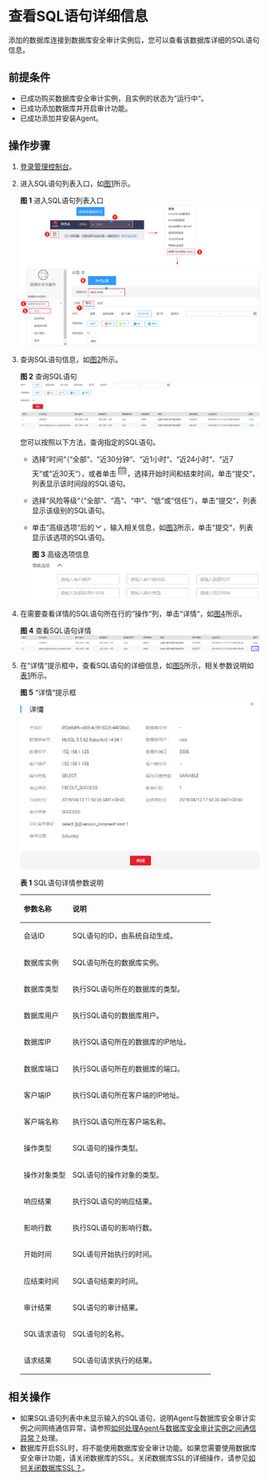 # 查看SQL语句详细信息<a name="ZH-CN_TOPIC_0145057230"></a>

添加的数据库连接到数据库安全审计实例后，您可以查看该数据库详细的SQL语句信息。

## 前提条件<a name="section441811405410"></a>

-   已成功购买数据库安全审计实例，且实例的状态为“运行中“。
-   已成功添加数据库并开启审计功能。
-   已成功添加并安装Agent。

## 操作步骤<a name="section16337113512514"></a>

1.  [登录管理控制台](https://console.huaweicloud.com/)。
2.  进入SQL语句列表入口，如[图1](#fig129198502518)所示。

    **图 1**  进入SQL语句列表入口<a name="fig129198502518"></a>  
    ![](figures/进入SQL语句列表入口.png "进入SQL语句列表入口")

3.  查询SQL语句信息，如[图2](#fig78811126122218)所示。

    **图 2**  查询SQL语句<a name="fig78811126122218"></a>  
    ![](figures/查询SQL语句.png "查询SQL语句")

    您可以按照以下方法，查询指定的SQL语句。

    -   选择“时间“（“全部“、“近30分钟“、“近1小时“、“近24小时“、“近7天“或“近30天“），或者单击![](figures/icon-calendar.png)，选择开始时间和结束时间，单击“提交“，列表显示该时间段的SQL语句。
    -   选择“风险等级“（“全部“、“高“、“中“、“低“或“信任“），单击“提交“，列表显示该级别的SQL语句。
    -   单击“高级选项“后的![](figures/icon-drop.png)，输入相关信息，如[图3](#fig588352620222)所示，单击“提交“，列表显示该选项的SQL语句。

        **图 3**  高级选项信息<a name="fig588352620222"></a>  
        ![](figures/高级选项信息.png "高级选项信息")

4.  在需要查看详情的SQL语句所在行的“操作“列，单击“详情“，如[图4](#fig999564692815)所示。

    **图 4**  查看SQL语句详情<a name="fig999564692815"></a>  
    ![](figures/查看SQL语句详情.png "查看SQL语句详情")

5.  在“详情“提示框中，查看SQL语句的详细信息，如[图5](#fig138071753181812)所示，相关参数说明如[表1](#table14884152602217)所示。

    **图 5** “详情“提示框<a name="fig138071753181812"></a>  
    ![](figures/详情提示框.png "详情提示框")

    **表 1**  SQL语句详情参数说明

    <a name="table14884152602217"></a>
    <table><thead align="left"><tr id="row118840263228"><th class="cellrowborder" valign="top" width="25.61%" id="mcps1.2.3.1.1"><p id="p18842263228"><a name="p18842263228"></a><a name="p18842263228"></a>参数名称</p>
    </th>
    <th class="cellrowborder" valign="top" width="74.39%" id="mcps1.2.3.1.2"><p id="p128841826182218"><a name="p128841826182218"></a><a name="p128841826182218"></a>说明</p>
    </th>
    </tr>
    </thead>
    <tbody><tr id="row0884182672210"><td class="cellrowborder" valign="top" width="25.61%" headers="mcps1.2.3.1.1 "><p id="p9884202611223"><a name="p9884202611223"></a><a name="p9884202611223"></a>会话ID</p>
    </td>
    <td class="cellrowborder" valign="top" width="74.39%" headers="mcps1.2.3.1.2 "><p id="p9884426142215"><a name="p9884426142215"></a><a name="p9884426142215"></a>SQL语句的ID，由系统自动生成。</p>
    </td>
    </tr>
    <tr id="row96754582306"><td class="cellrowborder" valign="top" width="25.61%" headers="mcps1.2.3.1.1 "><p id="p136774585302"><a name="p136774585302"></a><a name="p136774585302"></a>数据库实例</p>
    </td>
    <td class="cellrowborder" valign="top" width="74.39%" headers="mcps1.2.3.1.2 "><p id="p067713584301"><a name="p067713584301"></a><a name="p067713584301"></a>SQL语句所在的数据库实例。</p>
    </td>
    </tr>
    <tr id="row59360241310"><td class="cellrowborder" valign="top" width="25.61%" headers="mcps1.2.3.1.1 "><p id="p13937112443115"><a name="p13937112443115"></a><a name="p13937112443115"></a>数据库类型</p>
    </td>
    <td class="cellrowborder" valign="top" width="74.39%" headers="mcps1.2.3.1.2 "><p id="p99371224103112"><a name="p99371224103112"></a><a name="p99371224103112"></a>执行SQL语句所在的数据库的类型。</p>
    </td>
    </tr>
    <tr id="row21351542319"><td class="cellrowborder" valign="top" width="25.61%" headers="mcps1.2.3.1.1 "><p id="p1513505493120"><a name="p1513505493120"></a><a name="p1513505493120"></a>数据库用户</p>
    </td>
    <td class="cellrowborder" valign="top" width="74.39%" headers="mcps1.2.3.1.2 "><p id="p41351154153111"><a name="p41351154153111"></a><a name="p41351154153111"></a>执行SQL语句的数据库用户。</p>
    </td>
    </tr>
    <tr id="row877152318326"><td class="cellrowborder" valign="top" width="25.61%" headers="mcps1.2.3.1.1 "><p id="p777152343211"><a name="p777152343211"></a><a name="p777152343211"></a>数据库IP</p>
    </td>
    <td class="cellrowborder" valign="top" width="74.39%" headers="mcps1.2.3.1.2 "><p id="p1777142393212"><a name="p1777142393212"></a><a name="p1777142393212"></a>执行SQL语句所在的数据库的IP地址。</p>
    </td>
    </tr>
    <tr id="row58101733173213"><td class="cellrowborder" valign="top" width="25.61%" headers="mcps1.2.3.1.1 "><p id="p12810123315325"><a name="p12810123315325"></a><a name="p12810123315325"></a>数据库端口</p>
    </td>
    <td class="cellrowborder" valign="top" width="74.39%" headers="mcps1.2.3.1.2 "><p id="p10843203013367"><a name="p10843203013367"></a><a name="p10843203013367"></a>执行SQL语句所在的数据库的端口。</p>
    </td>
    </tr>
    <tr id="row8884172642219"><td class="cellrowborder" valign="top" width="25.61%" headers="mcps1.2.3.1.1 "><p id="p15884152612224"><a name="p15884152612224"></a><a name="p15884152612224"></a>客户端IP</p>
    </td>
    <td class="cellrowborder" valign="top" width="74.39%" headers="mcps1.2.3.1.2 "><p id="p888492614226"><a name="p888492614226"></a><a name="p888492614226"></a>执行SQL语句所在客户端的IP地址。</p>
    </td>
    </tr>
    <tr id="row1285510419334"><td class="cellrowborder" valign="top" width="25.61%" headers="mcps1.2.3.1.1 "><p id="p48551946338"><a name="p48551946338"></a><a name="p48551946338"></a>客户端名称</p>
    </td>
    <td class="cellrowborder" valign="top" width="74.39%" headers="mcps1.2.3.1.2 "><p id="p1455164619366"><a name="p1455164619366"></a><a name="p1455164619366"></a>执行SQL语句所在客户端名称。</p>
    </td>
    </tr>
    <tr id="row16682142517336"><td class="cellrowborder" valign="top" width="25.61%" headers="mcps1.2.3.1.1 "><p id="p166831425183317"><a name="p166831425183317"></a><a name="p166831425183317"></a>操作类型</p>
    </td>
    <td class="cellrowborder" valign="top" width="74.39%" headers="mcps1.2.3.1.2 "><p id="p20683192520337"><a name="p20683192520337"></a><a name="p20683192520337"></a>SQL语句的操作类型。</p>
    </td>
    </tr>
    <tr id="row107280370331"><td class="cellrowborder" valign="top" width="25.61%" headers="mcps1.2.3.1.1 "><p id="p1728133714333"><a name="p1728133714333"></a><a name="p1728133714333"></a>操作对象类型</p>
    </td>
    <td class="cellrowborder" valign="top" width="74.39%" headers="mcps1.2.3.1.2 "><p id="p16549315103716"><a name="p16549315103716"></a><a name="p16549315103716"></a>SQL语句的操作对象的类型。</p>
    </td>
    </tr>
    <tr id="row18524553143310"><td class="cellrowborder" valign="top" width="25.61%" headers="mcps1.2.3.1.1 "><p id="p252445316331"><a name="p252445316331"></a><a name="p252445316331"></a>响应结果</p>
    </td>
    <td class="cellrowborder" valign="top" width="74.39%" headers="mcps1.2.3.1.2 "><p id="p452435316333"><a name="p452435316333"></a><a name="p452435316333"></a>执行SQL语句的响应结果。</p>
    </td>
    </tr>
    <tr id="row183011125343"><td class="cellrowborder" valign="top" width="25.61%" headers="mcps1.2.3.1.1 "><p id="p9830191283420"><a name="p9830191283420"></a><a name="p9830191283420"></a>影响行数</p>
    </td>
    <td class="cellrowborder" valign="top" width="74.39%" headers="mcps1.2.3.1.2 "><p id="p201050320389"><a name="p201050320389"></a><a name="p201050320389"></a>执行SQL语句的影响行数。</p>
    </td>
    </tr>
    <tr id="row1292602815344"><td class="cellrowborder" valign="top" width="25.61%" headers="mcps1.2.3.1.1 "><p id="p8926172813413"><a name="p8926172813413"></a><a name="p8926172813413"></a>开始时间</p>
    </td>
    <td class="cellrowborder" valign="top" width="74.39%" headers="mcps1.2.3.1.2 "><p id="p1292672811348"><a name="p1292672811348"></a><a name="p1292672811348"></a>SQL语句开始执行的时间。</p>
    </td>
    </tr>
    <tr id="row19482153613412"><td class="cellrowborder" valign="top" width="25.61%" headers="mcps1.2.3.1.1 "><p id="p048273613343"><a name="p048273613343"></a><a name="p048273613343"></a>应结束时间</p>
    </td>
    <td class="cellrowborder" valign="top" width="74.39%" headers="mcps1.2.3.1.2 "><p id="p13482113614348"><a name="p13482113614348"></a><a name="p13482113614348"></a>SQL语句结束的时间。</p>
    </td>
    </tr>
    <tr id="row1871315511349"><td class="cellrowborder" valign="top" width="25.61%" headers="mcps1.2.3.1.1 "><p id="p167131351163418"><a name="p167131351163418"></a><a name="p167131351163418"></a>审计结果</p>
    </td>
    <td class="cellrowborder" valign="top" width="74.39%" headers="mcps1.2.3.1.2 "><p id="p207131751113412"><a name="p207131751113412"></a><a name="p207131751113412"></a>SQL语句的审计结果。</p>
    </td>
    </tr>
    <tr id="row1199125143518"><td class="cellrowborder" valign="top" width="25.61%" headers="mcps1.2.3.1.1 "><p id="p19991354357"><a name="p19991354357"></a><a name="p19991354357"></a>SQL请求语句</p>
    </td>
    <td class="cellrowborder" valign="top" width="74.39%" headers="mcps1.2.3.1.2 "><p id="p89910510352"><a name="p89910510352"></a><a name="p89910510352"></a>SQL语句的名称。</p>
    </td>
    </tr>
    <tr id="row96020195358"><td class="cellrowborder" valign="top" width="25.61%" headers="mcps1.2.3.1.1 "><p id="p5601519163512"><a name="p5601519163512"></a><a name="p5601519163512"></a>请求结果</p>
    </td>
    <td class="cellrowborder" valign="top" width="74.39%" headers="mcps1.2.3.1.2 "><p id="p176091916351"><a name="p176091916351"></a><a name="p176091916351"></a>SQL语句请求执行的结果。</p>
    </td>
    </tr>
    </tbody>
    </table>


## 相关操作<a name="section15790154115115"></a>

-   如果SQL语句列表中未显示输入的SQL语句，说明Agent与数据库安全审计实例之间网络通信异常，请参照[如何处理Agent与数据库安全审计实例之间通信异常？](https://support.huaweicloud.com/dbss_faq/dbss_01_0246.html)处理。
-   数据库开启SSL时，将不能使用数据库安全审计功能。如果您需要使用数据库安全审计功能，请关闭数据库的SSL。关闭数据库SSL的详细操作，请参见[如何关闭数据库SSL？](https://support.huaweicloud.com/dbss_faq/dbss_01_0283.html)。

